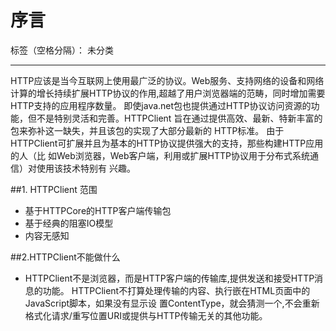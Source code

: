 # 序言

标签（空格分隔）： 未分类

---
HTTP应该是当今互联网上使用最广泛的协议。Web服务、支持网络的设备和网络计算的增长持续扩展HTTP协议的作用,超越了用户浏览器端的范畴，同时增加需要HTTP支持的应用程序数量。
即使java.net包也提供通过HTTP协议访问资源的功能，但不是特别灵活和完善。HTTPClient
旨在通过提供高效、最新、特新丰富的包来弥补这一缺失，并且该包的实现了大部分最新的
HTTP标准。
由于HTTPClient可扩展并且为基本的HTTP协议提供强大的支持，那些构建HTTP应用的人（比
如Web浏览器，Web客户端，利用或扩展HTTP协议用于分布式系统通信）对使用该技术特别有
兴趣。

##1. HTTPClient 范围
* 基于HTTPCore的HTTP客户端传输包
* 基于经典的阻塞IO模型
* 内容无感知

##2.HTTPClient不能做什么
* HTTPClient不是浏览器，而是HTTP客户端的传输库,提供发送和接受HTTP消息的功能。
  HTTPClient不打算处理传输的内容、执行嵌在HTML页面中的JavaScript脚本，如果没有显示设
  置ContentType，就会猜测一个,不会重新格式化请求/重写位置URI或提供与HTTP传输无关的其他功能。
 
